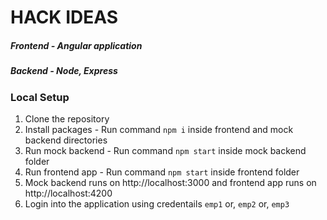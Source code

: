 # HACK IDEAS
##### Frontend - Angular application
##### Backend - Node, Express

### Local Setup
1. Clone the repository
2. Install packages - Run command `npm i` inside frontend and mock backend directories
3. Run mock backend - Run command `npm start` inside mock backend folder
4. Run frontend app - Run command `npm start` inside frontend folder
5. Mock backend runs on http://localhost:3000 and frontend app runs on http://localhost:4200
6. Login into the application using credentails `emp1` or, `emp2` or, `emp3`


